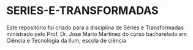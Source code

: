 # SERIES-E-TRANSFORMADAS
Este repositório foi criado para a disciplina de Séries e Transformadas ministrado pelo Prof. Dr. Jose Mario Martinez  do curso bacharelado em Ciência e Tecnologia da Ilum, escola de ciência
